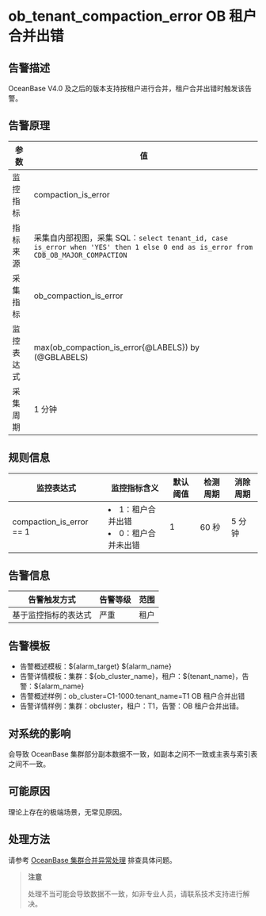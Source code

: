 # ob_tenant_compaction_error OB 租户合并出错

## 告警描述

OceanBase V4.0 及之后的版本支持按租户进行合并，租户合并出错时触发该告警。

## 告警原理

| 参数 | 值 |
| --- | --- |
| 监控指标 | compaction_is_error |
| 指标来源 | 采集自内部视图，采集 SQL：```select tenant_id, case is_error when 'YES' then 1 else 0 end as is_error from CDB_OB_MAJOR_COMPACTION```|
| 采集指标 | ob_compaction_is_error |
| 监控表达式 | max(ob_compaction_is_error{@LABELS}) by (@GBLABELS) |
| 采集周期 | 1 分钟 |

## 规则信息

| 监控表达式 | 监控指标含义 | 默认阈值 | 检测周期 | 消除周期 |
| --- | --- | --- | --- | --- |
| compaction_is_error == 1 | <li>1：租户合并出错</li><li> 0：租户合并未出错</li> | 1 | 60 秒 | 5 分钟 |

## 告警信息

| 告警触发方式 | 告警等级 | 范围 |
| --- | --- | --- |
| 基于监控指标的表达式 | 严重 | 租户 |

## 告警模板

* 告警概述模板：\${alarm_target} \${alarm_name}
* 告警详情模板：集群：\${ob_cluster_name}，租户：\${tenant_name}，告警：\${alarm_name}
* 告警概述样例：ob_cluster=C1-1000:tenant_name=T1 OB 租户合并出错
* 告警详情样例：集群：obcluster，租户：T1，告警：OB 租户合并出错。

## 对系统的影响

会导致 OceanBase 集群部分副本数据不一致，如副本之间不一致或主表与索引表之间不一致。

## 可能原因

理论上存在的极端场景，无常见原因。

## 处理方法

请参考 [OceanBase 集群合并异常处理](../5.appendix/3.exception-handling-for-oceanbase-cluster-compaction.md) 排查具体问题。

> **注意**
>
> 处理不当可能会导致数据不一致，如非专业人员，请联系技术支持进行解决。
